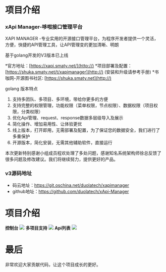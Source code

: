 项目介绍
========
### xApi Manager-哆啦接口管理平台
XAPI MANAGER -专业实用的开源接口管理平台，为程序开发者提供一个灵活，方便，快捷的API管理工具，让API管理变的更加清晰、明朗


基于golang开发的V3版本已上线

*官方地址：[https://xapi.smaty.net/](http://)
*项目部署及配置：[https://shuka.smaty.net/t/xapimanager](http://) (安装和升级请参考手册)
*书咖网-开源图书社区: [https://shuka.smaty.net](http://)

golang 版本特点

1. 支持多团队、多项目、多环境，带给你更多的方便
2. 支持完整的权限管理，功能权限（菜单权限，节点权限）、数据权限（项目权限，分类权限）
3. 优化Api管理、request、response数据多层级导入及展示
4. 简化操作、增加易用性、让体验更优
5. 线上版本，打开即用，无需部署及配置，为了保证您的数据安全，我们进行了多重保护
6. 开源版本，简化安装，无需其他辅助软件，直接运行


本次更新特别感谢小组成员程欢处理了多处问题，感谢知名系统架构师徐总反馈了很多问题及修改建议。我们将继续努力，提供更好的产品。

### v3源码地址

* 码云地址：https://git.oschina.net/duolatech/xapimanager
* github地址：https://github.com/duolatech/xApi-Manager

项目介绍
========
**控制台** 
<img src="./screenshot/dash.jpg">
**多项目支持** 
<img src="./screenshot/project.jpg">
**Api列表** 
<img src="./screenshot/apilist.jpg">

最后
========
非常欢迎大家贡献代码，让这个项目成长的更好。
